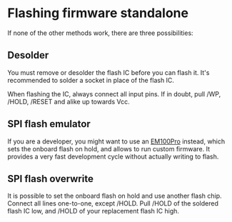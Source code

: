 # Flashing firmware standalone

If none of the other methods work, there are three possibilities:

## Desolder
You must remove or desolder the flash IC before you can flash it.
It's recommended to solder a socket in place of the flash IC.

When flashing the IC, always connect all input pins.
If in doubt, pull /WP, /HOLD, /RESET and alike up towards Vcc.

## SPI flash emulator
If you are a developer, you might want to use an [EM100Pro] instead, which sets
the onboard flash on hold, and allows to run custom firmware.
It provides a very fast development cycle without actually writing to flash.

## SPI flash overwrite
It is possible to set the onboard flash on hold and use another flash chip.
Connect all lines one-to-one, except /HOLD. Pull /HOLD of the soldered flash IC
low, and /HOLD of your replacement flash IC high.


[EM100Pro]: https://www.dediprog.com/product/EM100Pro
